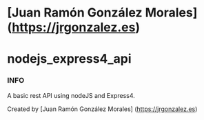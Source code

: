 # [Juan Ramón González Morales] (https://jrgonzalez.es)

# nodejs_express4_api

### INFO

A basic rest API using nodeJS and Express4.

Created by [Juan Ramón González Morales] (https://jrgonzalez.es)
